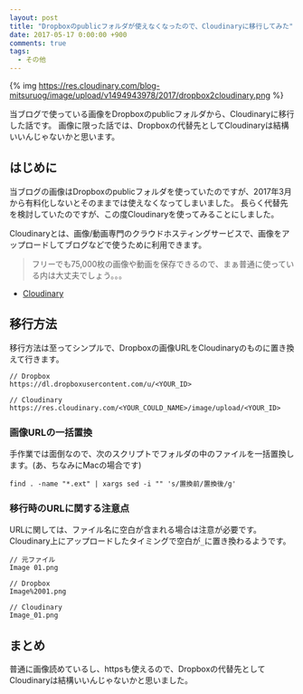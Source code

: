 ```yaml
---
layout: post
title: "Dropboxのpublicフォルダが使えなくなったので、Cloudinaryに移行してみた"
date: 2017-05-17 0:00:00 +900
comments: true
tags:
  - その他
---
```


{% img https://res.cloudinary.com/blog-mitsuruog/image/upload/v1494943978/2017/dropbox2cloudinary.png %}

当ブログで使っている画像をDropboxのpublicフォルダから、Cloudinaryに移行した話です。
画像に限った話では、Dropboxの代替先としてCloudinaryは結構いいんじゃないかと思います。

<!-- more -->

## はじめに

当ブログの画像はDropboxのpublicフォルダを使っていたのですが、2017年3月から有料化しないとそのままでは使えなくなってしまいました。
長らく代替先を検討していたのですが、この度Cloudinaryを使ってみることにしました。

Cloudinaryとは、画像/動画専門のクラウドホスティングサービスで、画像をアップロードしてブログなどで使うために利用できます。

> フリーでも75,000枚の画像や動画を保存できるので、まぁ普通に使っている内は大丈夫でしょう。。。

- [Cloudinary](http://cloudinary.com/)

## 移行方法

移行方法は至ってシンプルで、Dropboxの画像URLをCloudinaryのものに置き換えて行きます。

```
// Dropbox
https://dl.dropboxusercontent.com/u/<YOUR_ID>

// Cloudinary
https://res.cloudinary.com/<YOUR_COULD_NAME>/image/upload/<YOUR_ID>
```

### 画像URLの一括置換

手作業では面倒なので、次のスクリプトでフォルダの中のファイルを一括置換します。(あ、ちなみにMacの場合です)

```
find . -name "*.ext" | xargs sed -i "" 's/置換前/置換後/g'
```

### 移行時のURLに関する注意点

URLに関しては、ファイル名に空白が含まれる場合は注意が必要です。Cloudinary上にアップロードしたタイミングで空白が`_`に置き換わるようです。

```
// 元ファイル
Image 01.png

// Dropbox
Image%2001.png

// Cloudinary
Image_01.png

```

## まとめ

普通に画像読めているし、httpsも使えるので、Dropboxの代替先としてCloudinaryは結構いいんじゃないかと思いました。
